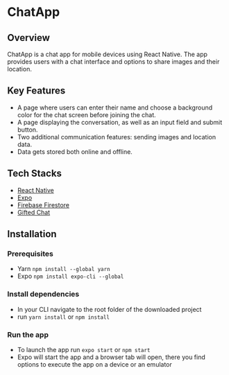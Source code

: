 # ChatApp

## Overview

ChatApp is a chat app for mobile devices using React Native. The app provides users with a chat interface and options to share images and their location.

## Key Features

- A page where users can enter their name and choose a background color for the chat screen before joining the chat.
- A page displaying the conversation, as well as an input field and submit button.
- Two additional communication features: sending images and location data.
- Data gets stored both online and offline.

## Tech Stacks

- [React Native](https://reactnative.dev/)
- [Expo](https://expo.dev/)
- [Firebase Firestore](https://firebase.google.com/)
- [Gifted Chat](https://github.com/FaridSafi/react-native-gifted-chat)

## Installation

### Prerequisites

- Yarn `npm install --global yarn`
- Expo `npm install expo-cli --global`

### Install dependencies

- In your CLI navigate to the root folder of the downloaded project
- run `yarn install` or `npm install`

### Run the app

- To launch the app run `expo start` or `npm start`
- Expo will start the app and a browser tab will open, there you find options to execute the app on a device or an emulator
